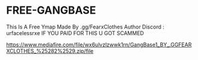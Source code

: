 # FREE-GANGBASE
This Is A Free Ymap Made By .gg/FearxClothes 
Author Discord : urfacelessrxe 
IF YOU PAID FOR THIS U GOT SCAMMED 

https://www.mediafire.com/file/wx6ulvzlzwwk1rn/GangBase1_BY_.GGFEARXCLOTHES_%25282%2529.zip/file
